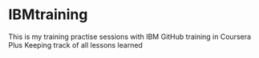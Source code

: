 # IBMtraining
This is my training practise sessions with IBM GitHub training in Coursera Plus
Keeping track of all lessons learned
